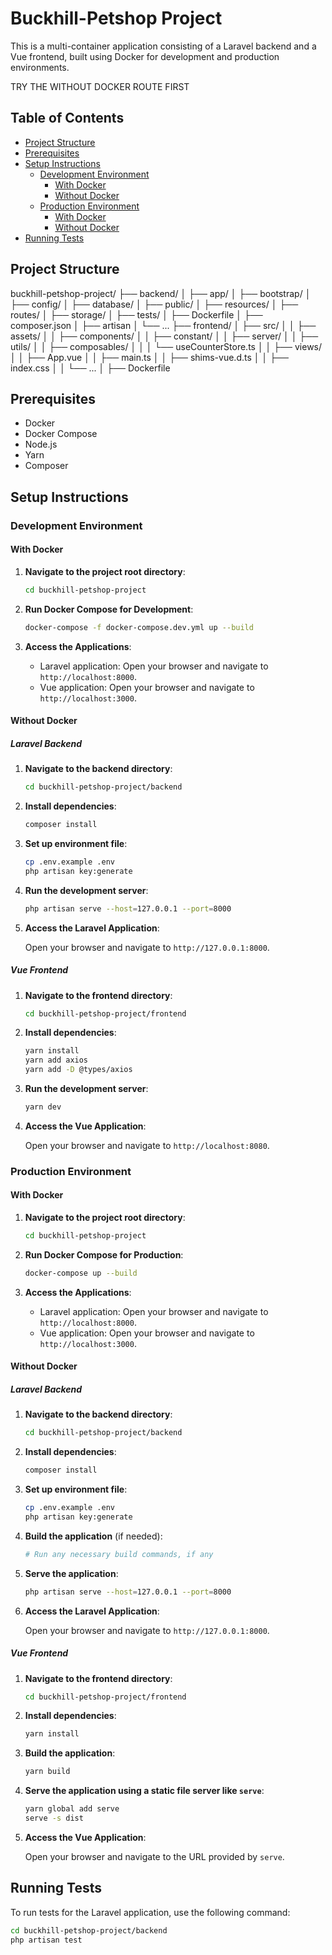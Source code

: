 # Buckhill-Petshop Project

This is a multi-container application consisting of a Laravel backend and a Vue frontend, built using Docker for development and production environments. 

TRY THE WITHOUT DOCKER ROUTE FIRST

## Table of Contents

- [Project Structure](#project-structure)
- [Prerequisites](#prerequisites)
- [Setup Instructions](#setup-instructions)
  - [Development Environment](#development-environment)
    - [With Docker](#with-docker)
    - [Without Docker](#without-docker)
  - [Production Environment](#production-environment)
    - [With Docker](#with-docker-1)
    - [Without Docker](#without-docker-1)
- [Running Tests](#running-tests)

## Project Structure

buckhill-petshop-project/
├── backend/
│ ├── app/
│ ├── bootstrap/
│ ├── config/
│ ├── database/
│ ├── public/
│ ├── resources/
│ ├── routes/
│ ├── storage/
│ ├── tests/
│ ├── Dockerfile
│ ├── composer.json
│ ├── artisan
│ └── ...
├── frontend/
│ ├── src/
│ │ ├── assets/
│ │ ├── components/
│ │ ├── constant/
│ │ ├── server/
│ │ ├── utils/
│ │ ├── composables/
│ │ │ └── useCounterStore.ts
│ │ ├── views/
│ │ ├── App.vue
│ │ ├── main.ts
│ │ ├── shims-vue.d.ts
│ │ ├── index.css
│ │ └── ...
│ ├── Dockerfile


## Prerequisites

- Docker
- Docker Compose
- Node.js
- Yarn
- Composer

## Setup Instructions

### Development Environment

#### With Docker

1. **Navigate to the project root directory**:

    ```bash
    cd buckhill-petshop-project
    ```

2. **Run Docker Compose for Development**:

    ```bash
    docker-compose -f docker-compose.dev.yml up --build
    ```

3. **Access the Applications**:
    - Laravel application: Open your browser and navigate to `http://localhost:8000`.
    - Vue application: Open your browser and navigate to `http://localhost:3000`.

#### Without Docker

##### Laravel Backend

1. **Navigate to the backend directory**:

    ```bash
    cd buckhill-petshop-project/backend
    ```

2. **Install dependencies**:

    ```bash
    composer install
    ```

3. **Set up environment file**:

    ```bash
    cp .env.example .env
    php artisan key:generate
    ```

4. **Run the development server**:

    ```bash
    php artisan serve --host=127.0.0.1 --port=8000
    ```

5. **Access the Laravel Application**:

    Open your browser and navigate to `http://127.0.0.1:8000`.

##### Vue Frontend

1. **Navigate to the frontend directory**:

    ```bash
    cd buckhill-petshop-project/frontend
    ```

2. **Install dependencies**:

    ```bash
    yarn install
    yarn add axios
    yarn add -D @types/axios
    ```

3. **Run the development server**:

    ```bash
    yarn dev
    ```

4. **Access the Vue Application**:

    Open your browser and navigate to `http://localhost:8080`.

### Production Environment

#### With Docker

1. **Navigate to the project root directory**:

    ```bash
    cd buckhill-petshop-project
    ```

2. **Run Docker Compose for Production**:

    ```bash
    docker-compose up --build
    ```

3. **Access the Applications**:
    - Laravel application: Open your browser and navigate to `http://localhost:8000`.
    - Vue application: Open your browser and navigate to `http://localhost:3000`.

#### Without Docker

##### Laravel Backend

1. **Navigate to the backend directory**:

    ```bash
    cd buckhill-petshop-project/backend
    ```

2. **Install dependencies**:

    ```bash
    composer install
    ```

3. **Set up environment file**:

    ```bash
    cp .env.example .env
    php artisan key:generate
    ```

4. **Build the application** (if needed):

    ```bash
    # Run any necessary build commands, if any
    ```

5. **Serve the application**:

    ```bash
    php artisan serve --host=127.0.0.1 --port=8000
    ```

6. **Access the Laravel Application**:

    Open your browser and navigate to `http://127.0.0.1:8000`.

##### Vue Frontend

1. **Navigate to the frontend directory**:

    ```bash
    cd buckhill-petshop-project/frontend
    ```

2. **Install dependencies**:

    ```bash
    yarn install
    ```

3. **Build the application**:

    ```bash
    yarn build
    ```

4. **Serve the application using a static file server like `serve`**:

    ```bash
    yarn global add serve
    serve -s dist
    ```

5. **Access the Vue Application**:

    Open your browser and navigate to the URL provided by `serve`.

## Running Tests

To run tests for the Laravel application, use the following command:

```bash
cd buckhill-petshop-project/backend
php artisan test
